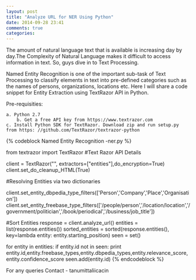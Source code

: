 ```yaml
---
layout: post
title: "Analyze URL for NER Using Python"
date: 2014-09-28 23:41
comments: true
categories: 
---
```


The amount of natural language text that is available is increasing day by day.The Complexity of Natural Language makes it difficult to access information in text. So, guys dive in to Text Processing. 

Named Entity Recognition is one of the important sub-task of Text Processing to classify elements in text into pre-defined categories such as the names of persons, organizations, locations etc. Here I will share a code snippet for Entity Extraction using TextRazor API in Python.

Pre-requisities:

	a. Python 2.7
        b. Get a free API key from https://www.textrazor.com 
	c. Install Python SDK for TextRazor. Download zip and run setup.py from https: //github.com/TextRazor/textrazor-python
	
{% codeblock Named Entity Recognition -ner.py %}

from textrazor import TextRazor
#Text Razor API Details

client = TextRazor("<Text Razor API KEY>", extractors=["entities"],do_encryption=True)
client.set_do_cleanup_HTML(True)

#Resolving Entities via two dictionaries

client.set_entity_dbpedia_type_filters(['Person','Company','Place','Organisation'])
client.set_entity_freebase_type_filters(['/people/person','/location/location','/government/politician','/book/periodical','/business/job_title'])

#Sort Entities
response = client.analyze_url(<Type-in URL here to be analyzed>)
entities = list(response.entities())
sorted_entities = sorted(response.entities(), key=lambda entity: entity.starting_position)
seen = set()

for entity in entities:
    if entity.id not in seen:
        print entity.id,entity.freebase_types,entity.dbpedia_types,entity.relevance_score,entity.confidence_score
        seen.add(entity.id)
{% endcodeblock %}

For any queries Contact - tanu<dot>mittal<at>iic<dot>ac<dot>in
